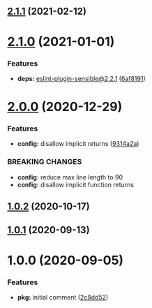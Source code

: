 ## [2.1.1](https://github.com/esatterwhite/eslint-config-codedependant/compare/v2.1.0...v2.1.1) (2021-02-12)

# [2.1.0](https://github.com/esatterwhite/eslint-config-codedependant/compare/v2.0.0...v2.1.0) (2021-01-01)


### Features

* **deps:** eslint-plugin-sensible@2.2.1 ([6af8191](https://github.com/esatterwhite/eslint-config-codedependant/commit/6af8191af80d66e89666b6ce7a310af3c5844f17))

# [2.0.0](https://github.com/esatterwhite/eslint-config-codedependant/compare/v1.0.2...v2.0.0) (2020-12-29)


### Features

* **config:** disallow implicit returns ([9314a2a](https://github.com/esatterwhite/eslint-config-codedependant/commit/9314a2ae06fce4e50962f7188398275d0c4c38f2))


### BREAKING CHANGES

* **config:** reduce max line length to 90
* **config:** disallow implicit function returns

## [1.0.2](https://github.com/esatterwhite/eslint-config-codedependant/compare/v1.0.1...v1.0.2) (2020-10-17)

## [1.0.1](https://github.com/esatterwhite/eslint-config-codedependant/compare/v1.0.0...v1.0.1) (2020-09-13)

# 1.0.0 (2020-09-05)


### Features

* **pkg:** initial comment ([2c8dd52](https://github.com/esatterwhite/eslint-config-codedependant/commit/2c8dd52694c9322a3f2f9283fe67d2df8a6b2d80))
